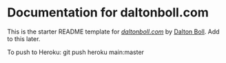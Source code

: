# Documentation for daltonboll.com

This is the starter README template for
[*daltonboll.com*](http://www.daltonboll.com/)
by [Dalton Boll](http://www.daltonboll.com/).
Add to this later.

To push to Heroku: git push heroku main:master